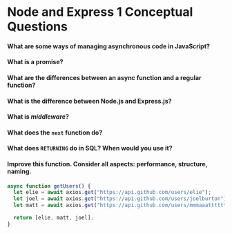# Node and Express 1 Conceptual Questions

#### What are some ways of managing asynchronous code in JavaScript?

#### What is a promise?

#### What are the differences between an async function and a regular function?

#### What is the difference between Node.js and Express.js?

#### What is *middleware*?

#### What does the `next` function do?

#### What does `RETURNING` do in SQL? When would you use it?

#### Improve this function. Consider all aspects: performance, structure, naming.

```js
async function getUsers() {
  let elie = await axios.get("https://api.github.com/users/elie");
  let joel = await axios.get("https://api.github.com/users/joelburton");
  let matt = await axios.get("https://api.github.com/users/mmmaaatttttt");

  return [elie, matt, joel];
}
```
